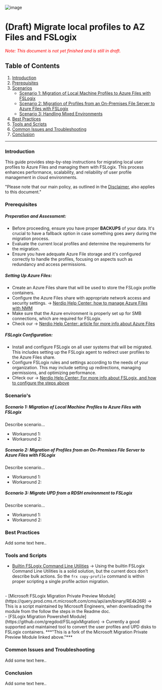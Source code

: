 ![image](https://github.com/Get-Nerdio/NMM-SE/assets/52416805/5c8dd05e-84a7-49f9-8218-64412fdaffaf)

# (Draft) Migrate local profiles to AZ Files and FSLogix

<span style="color:red">*Note: This document is not yet finished and is still in draft.*</span>


## Table of Contents

1. [Introduction](#introduction)
2. [Prerequisites](#Prerequisites)
3. [Scenarios](#scenarios)
   - [Scenario 1: Migration of Local Machine Profiles to Azure Files with FSLogix](#scenario-1-migrating-from-local-profiles-on-physical-devices)
   - [Scenario 2: Migration of Profiles from an On-Premises File Server to Azure Files with FSLogix](#scenario-2-migrating-from-on-premises-ad-to-azure-ad-with-fslogix)
   - [Scenario 3: Handling Mixed Environments](#scenario-3-handling-mixed-environments)
4. [Best Practices](#best-practices)
5. [Tools and Scripts](#tools-and-scripts)
6. [Common Issues and Troubleshooting](#common-issues-and-troubleshooting)
7. [Conclusion](#conclusion)

***
### Introduction

This guide provides step-by-step instructions for migrating local user profiles to Azure Files and managing them with FSLogix. This process enhances performance, scalability, and reliability of user profile management in cloud environments.

"Please note that our main policy, as outlined in the [Disclaimer](https://github.com/Get-Nerdio/NMM-SE/blob/main/readme.md#disclaimer), also applies to this document."

### Prerequisites

##### Preperation and Assessment:

- Before proceeding, ensure you have proper **BACKUPS** of your data. It's crucial to have a fallback option in case something goes awry during the migration process.
- Evaluate the current local profiles and determine the requirements for the migration.
- Ensure you have adequate Azure File storage and it's configured correctly to handle the profiles, focusing on aspects such as redundancy and access permissions.

##### Setting Up Azure Files:
- Create an Azure Files share that will be used to store the FSLogix profile containers.
- Configure the Azure Files share with appropriate network access and security settings. -> [Nerdio Help Center: how to manage Azure Files with NMM](https://nmmhelp.getnerdio.com/hc/en-us/articles/26125608596237-Manage-Azure-Files-Shares)
- Make sure that the Azure environment is properly set up for SMB connections, which are required for FSLogix.
- Check our -> [Nerdio Help Center: article for more info about Azure Files](https://nmmhelp.getnerdio.com/hc/en-us/articles/26125588139917-What-Are-Azure-Files-and-FSLogix-Profile-Storage-Options)

##### FSLogix Configuration:

- Install and configure FSLogix on all user systems that will be migrated. This includes setting up the FSLogix agent to redirect user profiles to the Azure Files share.
- Configure FSLogix rules and settings according to the needs of your organization. This may include setting up redirections, managing permissions, and optimizing performance.
- CHeck our -> [Nerdio Help Center: For more info about FSLogix, and how to configure the steps above](https://nmmhelp.getnerdio.com/hc/en-us/articles/26125632741005-FSLogix-Settings-and-Configuration)

### Scenario's

##### Scenario 1: Migration of Local Machine Profiles to Azure Files with FSLogix
Describe scenario...

- Workaround 1:
- Workaround 2:

##### Scenario 2: Migration of Profiles from an On-Premises File Server to Azure Files with FSLogix
Describe scenario...

- Workaround 1:
- Workaround 2:

##### Scenario 3: Migrate UPD from a RDSH environment to FSLogix
Describe scenario...

- Workaround 1:
- Workaround 2:




### Best Practices

Add some text here..



### Tools and Scripts

- [Builtin FSLogix Command Line Utilities](https://learn.microsoft.com/en-us/fslogix/utilities/frx/frx#frx-copy-profile) -> Using the builtin FSLogix Command Line Utilities is a solid solution, but the current docs don't describe bulk actions. So the ```frx copy-profile``` command is within proper scripting a single profile action migration.
<br>
- [Microsoft FSLogix Migration Private Preview Module](https://query.prod.cms.rt.microsoft.com/cms/api/am/binary/RE4k26R) -> This is a script maintained by Microsoft Engineers, when downloading the module from the follow the steps in the Readme doc.
<br>
- [FSLogix Migration Powershell Module](https://github.com/gregdod/FSLogixMigration) -> Currently a good supported and maintained tool to convert the user profiles and UPD disks to FSLogix containers. ***"This is a fork of the Microsoft Migration Private Preview Module linked above."***

### Common Issues and Troubleshooting

Add some text here..

### Conclusion

Add some text here..


